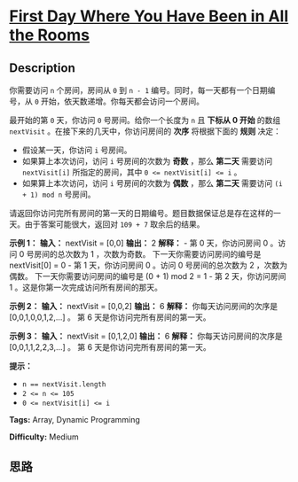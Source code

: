 # [First Day Where You Have Been in All the Rooms][title]

## Description

你需要访问 `n` 个房间，房间从 `0` 到 `n - 1` 编号。同时，每一天都有一个日期编号，从 `0` 开始，依天数递增。你每天都会访问一个房间。

最开始的第 `0` 天，你访问 `0` 号房间。给你一个长度为 `n` 且 **下标从 0 开始** 的数组 `nextVisit`
。在接下来的几天中，你访问房间的 **次序** 将根据下面的 **规则** 决定：

  * 假设某一天，你访问 `i` 号房间。
  * 如果算上本次访问，访问 `i` 号房间的次数为 **奇数** ，那么 **第二天** 需要访问 `nextVisit[i]` 所指定的房间，其中 `0 <= nextVisit[i] <= i` 。
  * 如果算上本次访问，访问 `i` 号房间的次数为 **偶数** ，那么 **第二天** 需要访问 `(i + 1) mod n` 号房间。

请返回你访问完所有房间的第一天的日期编号。题目数据保证总是存在这样的一天。由于答案可能很大，返回对 `109 + 7` 取余后的结果。



**示例 1：**
            **输入：** nextVisit = [0,0]    **输出：** 2    **解释：**    - 第 0 天，你访问房间 0 。访问 0 号房间的总次数为 1 ，次数为奇数。      下一天你需要访问房间的编号是 nextVisit[0] = 0    - 第 1 天，你访问房间 0 。访问 0 号房间的总次数为 2 ，次数为偶数。      下一天你需要访问房间的编号是 (0 + 1) mod 2 = 1    - 第 2 天，你访问房间 1 。这是你第一次完成访问所有房间的那天。    

**示例 2：**
            **输入：** nextVisit = [0,0,2]    **输出：** 6    **解释：**    你每天访问房间的次序是 [0,0,1,0,0,1,2,...] 。    第 6 天是你访问完所有房间的第一天。    

**示例 3：**
            **输入：** nextVisit = [0,1,2,0]    **输出：** 6    **解释：**    你每天访问房间的次序是 [0,0,1,1,2,2,3,...] 。    第 6 天是你访问完所有房间的第一天。    



**提示：**

  * `n == nextVisit.length`
  * `2 <= n <= 105`
  * `0 <= nextVisit[i] <= i`


**Tags:** Array, Dynamic Programming

**Difficulty:** Medium

## 思路

[title]: https://leetcode-cn.com/problems/first-day-where-you-have-been-in-all-the-rooms
